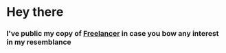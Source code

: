 <h1>Hey there</h1>
<h3>I've public my copy of <a href="https://startbootstrap.com/theme/freelancer">Freelancer</a> in case you bow any interest in my resemblance 
